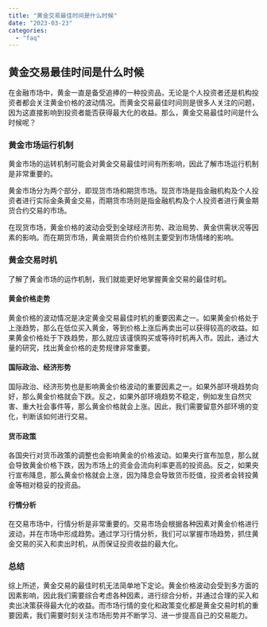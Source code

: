 ```yaml
---
title: "黄金交易最佳时间是什么时候"
date: "2023-03-23"
categories: 
  - "faq"
---
```


## 黄金交易最佳时间是什么时候

在金融市场中，黄金一直是备受追捧的一种投资品，无论是个人投资者还是机构投资者都会关注黄金价格的波动情况。而黄金交易最佳时间则是很多人关注的问题，因为这直接影响到投资者能否获得最大化的收益。那么，黄金交易最佳时间是什么时候呢？

### 黄金市场运行机制

黄金市场的运转机制可能会对黄金交易最佳时间有所影响，因此了解市场运行机制是非常重要的。

黄金市场分为两个部分，即现货市场和期货市场。现货市场是指金融机构及个人投资者进行实际金条黄金交易，而期货市场则是指金融机构及个人投资者进行黄金期货合约交易的市场。

在现货市场，黄金价格的波动会受到全球经济形势、政治局势、黄金供需状况等因素的影响。而在期货市场，黄金期货合约价格则主要受到市场情绪的影响。

### 黄金交易时机

了解了黄金市场的运作机制，我们就能更好地掌握黄金交易的最佳时机。

#### 黄金价格走势

黄金价格的波动情况是决定黄金交易最佳时机的重要因素之一。如果黄金价格处于上涨趋势，那么在低位买入黄金，等到价格上涨后再卖出可以获得较高的收益。如果黄金价格处于下跌趋势，那么就应该谨慎购买或等待时机再入市。因此，通过大量的研究，找出黄金价格的走势规律非常重要。

#### 国际政治、经济形势

国际政治、经济形势也是影响黄金价格波动的重要因素之一。如果外部环境趋势向好，那么黄金价格就会下跌。反之，如果外部环境趋势不稳定，例如发生自然灾害、重大社会事件等，那么黄金价格就会上涨。因此，我们需要留意外部环境的变化，判断该如何进行交易。

#### 货币政策

各国央行对货币政策的调整也会影响黄金的价格波动。如果央行宣布加息，那么就会导致黄金价格下跌，因为市场上的资金会流向利率更高的投资品。反之，如果央行宣布降息，那么黄金价格就会上涨，因为降息会导致货币贬值，投资者会转投黄金等相对稳妥的投资品。

#### 行情分析

在交易市场中，行情分析是非常重要的。交易市场会根据各种因素对黄金价格进行波动，并在市场中形成趋势。通过学习行情分析，我们可以掌握市场趋势，抓住黄金交易的买入和卖出时机，从而保证投资收益的最大化。

### 总结

综上所述，黄金交易的最佳时机无法简单地下定论。黄金价格波动会受到多方面的因素影响，因此我们需要综合考虑各种因素，进行综合分析，并通过合理的买入和卖出决策获得最大化的收益。而市场行情的变化和政策变化都是黄金交易时机的重要因素，我们需要时刻关注市场形势并不断学习、进一步提高自己的交易能力。

